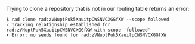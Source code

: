 Trying to clone a repository that is not in our routing table returns an error:

``` (fail)
$ rad clone rad:zVNuptPuk5XauitpCWSNVCXGGfXW --scope followed
✓ Tracking relationship established for rad:zVNuptPuk5XauitpCWSNVCXGGfXW with scope 'followed'
✗ Error: no seeds found for rad:zVNuptPuk5XauitpCWSNVCXGGfXW
```
